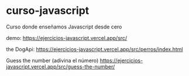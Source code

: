 # curso-javascript
Curso donde enseñamos Javascript desde cero

demo: https://ejercicios-javascript.vercel.app/src/

the DogApi: https://ejercicios-javascript.vercel.app/src/perros/index.html

Guess the number (adivina el número) https://ejercicios-javascript.vercel.app/src/guess-the-number/
